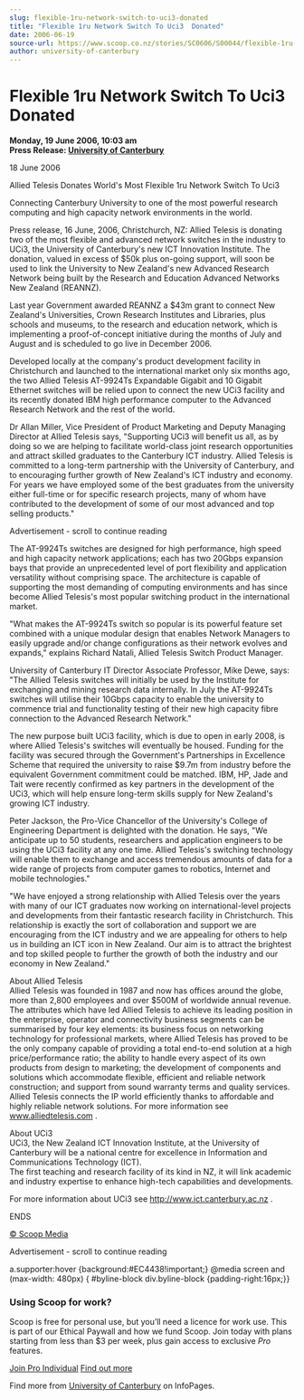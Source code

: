 ```yaml
---
slug: flexible-1ru-network-switch-to-uci3-donated
title: "Flexible 1ru Network Switch To Uci3  Donated"
date: 2006-06-19
source-url: https://www.scoop.co.nz/stories/SC0606/S00044/flexible-1ru-network-switch-to-uci3-donated.htm
author: university-of-canterbury
---
```

Flexible 1ru Network Switch To Uci3 Donated
===========================================

**Monday, 19 June 2006, 10:03 am**  
**Press Release: [University of Canterbury](https://info.scoop.co.nz/University_of_Canterbury)**

18 June 2006

Allied Telesis Donates World's Most Flexible 1ru Network Switch To Uci3

Connecting Canterbury University to one of the most powerful research computing and high capacity network environments in the world.

Press release, 16 June, 2006, Christchurch, NZ: Allied Telesis is donating two of the most flexible and advanced network switches in the industry to UCi3, the University of Canterbury's new ICT Innovation Institute. The donation, valued in excess of $50k plus on-going support, will soon be used to link the University to New Zealand's new Advanced Research Network being built by the Research and Education Advanced Networks New Zealand (REANNZ).

Last year Government awarded REANNZ a $43m grant to connect New Zealand's Universities, Crown Research Institutes and Libraries, plus schools and museums, to the research and education network, which is implementing a proof-of-concept initiative during the months of July and August and is scheduled to go live in December 2006.

Developed locally at the company's product development facility in Christchurch and launched to the international market only six months ago, the two Allied Telesis AT-9924Ts Expandable Gigabit and 10 Gigabit Ethernet switches will be relied upon to connect the new UCi3 facility and its recently donated IBM high performance computer to the Advanced Research Network and the rest of the world.

Dr Allan Miller, Vice President of Product Marketing and Deputy Managing Director at Allied Telesis says, \"Supporting UCi3 will benefit us all, as by doing so we are helping to facilitate world-class joint research opportunities and attract skilled graduates to the Canterbury ICT industry. Allied Telesis is committed to a long-term partnership with the University of Canterbury, and to encouraging further growth of New Zealand's ICT industry and economy. For years we have employed some of the best graduates from the university either full-time or for specific research projects, many of whom have contributed to the development of some of our most advanced and top selling products."

Advertisement - scroll to continue reading





The AT-9924Ts switches are designed for high performance, high speed and high capacity network applications; each has two 20Gbps expansion bays that provide an unprecedented level of port flexibility and application versatility without comprising space. The architecture is capable of supporting the most demanding of computing environments and has since become Allied Telesis's most popular switching product in the international market.

"What makes the AT-9924Ts switch so popular is its powerful feature set combined with a unique modular design that enables Network Managers to easily upgrade and/or change configurations as their network evolves and expands," explains Richard Natali, Allied Telesis Switch Product Manager.

University of Canterbury IT Director Associate Professor, Mike Dewe, says: "The Allied Telesis switches will initially be used by the Institute for exchanging and mining research data internally. In July the AT-9924Ts switches will utilise their 10Gbps capacity to enable the university to commence trial and functionality testing of their new high capacity fibre connection to the Advanced Research Network."

The new purpose built UCi3 facility, which is due to open in early 2008, is where Allied Telesis's switches will eventually be housed. Funding for the facility was secured through the Government's Partnerships in Excellence Scheme that required the university to raise $9.7m from industry before the equivalent Government commitment could be matched. IBM, HP, Jade and Tait were recently confirmed as key partners in the development of the UCi3, which will help ensure long-term skills supply for New Zealand's growing ICT industry.

Peter Jackson, the Pro-Vice Chancellor of the University's College of Engineering Department is delighted with the donation. He says, "We anticipate up to 50 students, researchers and application engineers to be using the UCi3 facility at any one time. Allied Telesis's switching technology will enable them to exchange and access tremendous amounts of data for a wide range of projects from computer games to robotics, Internet and mobile technologies."

"We have enjoyed a strong relationship with Allied Telesis over the years with many of our ICT graduates now working on international-level projects and developments from their fantastic research facility in Christchurch. This relationship is exactly the sort of collaboration and support we are encouraging from the ICT industry and we are appealing for others to help us in building an ICT icon in New Zealand. Our aim is to attract the brightest and top skilled people to further the growth of both the industry and our economy in New Zealand."

About Allied Telesis  
Allied Telesis was founded in 1987 and now has offices around the globe, more than 2,800 employees and over $500M of worldwide annual revenue. The attributes which have led Allied Telesis to achieve its leading position in the enterprise, operator and connectivity business segments can be summarised by four key elements: its business focus on networking technology for professional markets, where Allied Telesis has proved to be the only company capable of providing a total end-to-end solution at a high price/performance ratio; the ability to handle every aspect of its own products from design to marketing; the development of components and solutions which accommodate flexible, efficient and reliable network construction; and support from sound warranty terms and quality services. Allied Telesis connects the IP world efficiently thanks to affordable and highly reliable network solutions. For more information see www.alliedtelesis.com .

About UCi3  
UCi3, the New Zealand ICT Innovation Institute, at the University of Canterbury will be a national centre for excellence in Information and Communications Technology (ICT).  
The first teaching and research facility of its kind in NZ, it will link academic and industry expertise to enhance high-tech capabilities and developments.

For more information about UCi3 see http://www.ict.canterbury.ac.nz .

ENDS

[© Scoop Media](http://www.scoop.co.nz/about/terms.html)  

Advertisement - scroll to continue reading



a.supporter:hover {background:#EC4438!important;} @media screen and (max-width: 480px) { #byline-block div.byline-block {padding-right:16px;}}

### Using Scoop for work?

Scoop is free for personal use, but you’ll need a licence for work use. This is part of our Ethical Paywall and how we fund Scoop. Join today with plans starting from less than $3 per week, plus gain access to exclusive _Pro_ features.  
  
[Join Pro Individual](https://pro.scoop.co.nz/Individual/?from=ProIn24) [Find out more](https://pro.scoop.co.nz/using-scoop-for-work/?from=ProIn24)

Find more from [University of Canterbury](https://info.scoop.co.nz/University_of_Canterbury) on InfoPages.